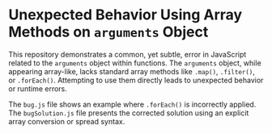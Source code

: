 # Unexpected Behavior Using Array Methods on `arguments` Object

This repository demonstrates a common, yet subtle, error in JavaScript related to the `arguments` object within functions.  The `arguments` object, while appearing array-like, lacks standard array methods like `.map()`, `.filter()`, or `.forEach()`.  Attempting to use them directly leads to unexpected behavior or runtime errors.

The `bug.js` file shows an example where `.forEach()` is incorrectly applied.  The `bugSolution.js` file presents the corrected solution using an explicit array conversion or spread syntax.